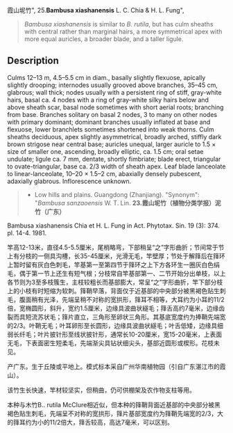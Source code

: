 霞山坭竹",
25.**Bambusa xiashanensis** L. C. Chia & H. L. Fung",

> *Bambusa xiashanensis* is similar to *B. rutila*, but has culm sheaths with central rather than marginal hairs, a more symmetrical apex with more equal auricles, a broader blade, and a taller ligule.

## Description
Culms 12–13 m, 4.5–5.5 cm in diam., basally slightly flexuose, apically slightly drooping; internodes usually grooved above branches, 35–45 cm, glabrous; wall thick; nodes usually with a persistent ring of stiff, gray-white hairs, basal ca. 4 nodes with a ring of gray-white silky hairs below and above sheath scar, basal node sometimes with short aerial roots; branching from base. Branches solitary on basal 2 nodes, 3 to many on other nodes with primary dominant; dominant branches usually inflated at base and flexuose, lower branchlets sometimes shortened into weak thorns. Culm sheaths deciduous, apex slightly asymmetrical, broadly arched, stiffly dark brown strigose near central base; auricles unequal, larger auricle to 1.5 × size of smaller one, ascending, broadly elliptic, ca. 1.5 cm; oral setae undulate; ligule ca. 7 mm, dentate, shortly fimbriate; blade erect, triangular to ovate-triangular, base ca. 2/3 width of sheath apex. Leaf blade lanceolate to linear-lanceolate, 10–20 × 1.5–2 cm, abaxially densely pubescent, adaxially glabrous. Inflorescence unknown.

> * Low hills and plains. Guangdong (Zhanjiang).
  "Synonym": "*Bambusa sanzaoensis* W. T. Lin.
**23.霞山坭竹（植物分类学报）泥竹（广东）**

Bambusa xiashanensis Chia et H. L. Fung in Act. Phytotax. Sin. 19 (3): 374. pl. 14-4. 1981.

竿高12-13米，直径4.5-5.5厘米，尾梢略弯，下部稍呈“之”字形曲折；节间常于节上有分枝的一侧具沟槽，长35-45厘米，光滑无毛，竿壁厚；节处于解箨后在箨环上暂时留有灰白色刺毛，竿基第一至第四节于箨环之上下方各环生一圈灰白色绢毛，偶于第一节上还生有短气根；分枝常自竿基部第一、二节开始分出单枝，以上各节则为3至多枝簇生，主枝较粗长而基部膨大，常呈“之”字形曲折，竿下部分枝上的小枝有时短缩为软刺。箨鞘早落，背面仅于近基部的中央部分被黑褐色贴生刺毛，腹面稍有光泽，先端呈稍不对称的宽拱形，箨耳不相等，大耳约为小耳的11/2倍，宽椭圆形，斜升，宽约1.5厘米，边缘具波曲状繸毛；箨舌高约7毫米，边缘齿裂而具短流苏状毛；箨片直立，三角形至卵状三角形。其基底宽度约为捧鞘先端宽的2/3。叶鞘无毛；叶耳卵形至长圆形，边缘具波曲状繸毛；叶舌低矮，边缘具细弱长纤毛；叶片披针形至线状披针形，通常长10-20厘米，宽15-20毫米，上表面无毛，下表面密生短柔毛，先端渐尖具钻状细尖头，基部近圆形或楔形。花枝未见。

产广东。生于丘陵或平地上。模式标本采自广州华南植物园（引自广东湛江市的霞山）。

该竹生长快速，竿材较坚实，但稍曲，仍可供棚架及农作物支柱等用。

本种与木竹B.. rutila McClure相近似，但本种的箨鞘背面近基部的中央部分被黑褐色贴生刺毛，先端呈不对称的宽拱形，箨片基部宽度约为箨鞘先端宽的2/3，大的箨耳约为小的11/2倍大，箨舌较高，高达7毫米，可以区别。
